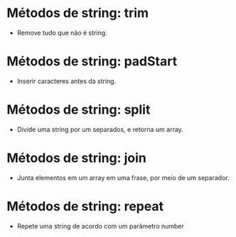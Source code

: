 # Métodos de string: trim

- Remove tudo que não é string.

# Métodos de string: padStart

- Inserir caracteres antes da string.

# Métodos de string: split

- Divide uma string por um separados, e retorna um array.

# Métodos de string: join

- Junta elementos em um array em uma frase, por meio de um separador.

# Métodos de string: repeat

- Repete uma string de acordo com um parâmetro number